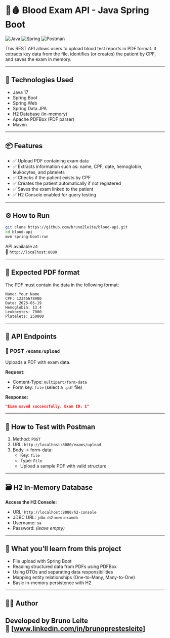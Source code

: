 # 🧪🩸 Blood Exam API - Java Spring Boot

![Java](https://img.shields.io/badge/java-%23ED8B00.svg?style=for-the-badge&logo=openjdk&logoColor=white)
![Spring](https://img.shields.io/badge/spring-%236DB33F.svg?style=for-the-badge&logo=spring&logoColor=white)
![Postman](https://img.shields.io/badge/Postman-FF6C37?style=for-the-badge&logo=postman&logoColor=white)


This REST API allows users to upload blood test reports in PDF format. It extracts key data from the file, identifies (or creates) the patient by CPF, and saves the exam in memory.

---

## 🚀 Technologies Used

- Java 17
- Spring Boot
- Spring Web
- Spring Data JPA
- H2 Database (in-memory)
- Apache PDFBox (PDF parser)
- Maven

---

## 📦 Features

- ✅ Upload PDF containing exam data
- ✅ Extracts information such as: name, CPF, date, hemoglobin, leukocytes, and platelets
- ✅ Checks if the patient exists by CPF
- ✅ Creates the patient automatically if not registered
- ✅ Saves the exam linked to the patient
- ✅ H2 Console enabled for query testing

---

## ⚙️ How to Run

```bash
git clone https://github.com/bruno2leite/blood-api.git
cd blood-api
mvn spring-boot:run
```

API available at:  
📍 `http://localhost:8080`

---

## 📄 Expected PDF format

The PDF must contain the data in the following format:

```
Name: Your Name
CPF: 12345678900
Date: 2025-05-19
Hemoglobin: 13.4
Leukocytes: 7000
Platelets: 250000
```

---

## 📮 API Endpoints

### 🔹 POST `/exams/upload`

Uploads a PDF with exam data.

**Request:**
- Content-Type: `multipart/form-data`
- Form key: `file` (select a `.pdf` file)

**Response:**

```json
"Exam saved successfully. Exam ID: 1"
```

---

## 🧪 How to Test with Postman

1. Method: `POST`  
2. URL: `http://localhost:8080/exams/upload`  
3. Body → form-data:
   - Key: `file`
   - Type: `File`
   - Upload a sample PDF with valid structure

---

## 🗃️ H2 In-Memory Database

**Access the H2 Console:**

- URL: `http://localhost:8080/h2-console`
- JDBC URL: `jdbc:h2:mem:examdb`
- Username: `sa`
- Password: *(leave empty)*

---


## 🧠 What you’ll learn from this project

- File upload with Spring Boot
- Reading structured data from PDFs using PDFBox
- Using DTOs and separating data responsibilities
- Mapping entity relationships (One-to-Many, Many-to-One)
- Basic in-memory persistence with H2

---

## 👨‍💻 Author

Developed by **Bruno Leite**  
🔗 [www.linkedin.com/in/brunoprestesleite]
---

